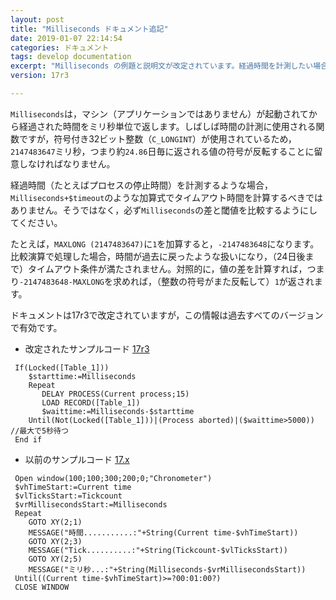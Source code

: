 ```yaml
---
layout: post
title: "Milliseconds ドキュメント追記"
date: 2019-01-07 22:14:54
categories: ドキュメント
tags: develop documentation
excerpt: "Milliseconds の例題と説明文が改定されています。経過時間を計測したい場合，関数から返される値を比較するのではなく，差を計算するべきである点が強調されています。値は約24日毎に符号が反転するからです。"
version: 17r3

---
```


``Milliseconds``は，マシン（アプリケーションではありません）が起動されてから経過された時間をミリ秒単位で返します。しばしば時間の計測に使用される関数ですが，符号付き32ビット整数（``C_LONGINT``）が使用されているため，``2147483647``ミリ秒，つまり約``24.86``日毎に返される値の符号が反転することに留意しなければなりません。

経過時間（たとえばプロセスの停止時間）を計測するような場合，``Milliseconds+$timeout``のような加算式でタイムアウト時間を計算するべきではありません。そうではなく，必ず``Milliseconds``の差と閾値を比較するようにしてください。

たとえば，``MAXLONG (2147483647)``に``1``を加算すると，``-2147483648``になります。比較演算で処理した場合，時間が過去に戻ったような扱いになり，（24日後まで）タイムアウト条件が満たされません。対照的に，値の差を計算すれば，つまり``-2147483648-MAXLONG``を求めれば，（整数の符号がまた反転して）``1``が返されます。

ドキュメントは17r3で改定されていますが，この情報は過去すべてのバージョンで有効です。

* 改定されたサンプルコード [17r3](https://doc.4d.com/4Dv17R3/4D/17-R3/Milliseconds.301-3907274.ja.html)

```
 If(Locked([Table_1]))
    $starttime:=Milliseconds
    Repeat
       DELAY PROCESS(Current process;15)
       LOAD RECORD([Table_1])
       $waittime:=Milliseconds-$starttime
    Until(Not(Locked([Table_1]))|(Process aborted)|($waittime>5000)) //最大で5秒待つ
 End if
```

* 以前のサンプルコード [17.x](https://doc.4d.com/4Dv16/4D/16.4/Milliseconds.301-3978208.ja.html)

```
 Open window(100;100;300;200;0;"Chronometer")
 $vhTimeStart:=Current time
 $vlTicksStart:=Tickcount
 $vrMillisecondsStart:=Milliseconds
 Repeat
    GOTO XY(2;1)
    MESSAGE("時間...........:"+String(Current time-$vhTimeStart))
    GOTO XY(2;3)
    MESSAGE("Tick..........:"+String(Tickcount-$vlTicksStart))
    GOTO XY(2;5)
    MESSAGE("ミリ秒...:"+String(Milliseconds-$vrMillisecondsStart))
 Until((Current time-$vhTimeStart)>=?00:01:00?)
 CLOSE WINDOW
```

